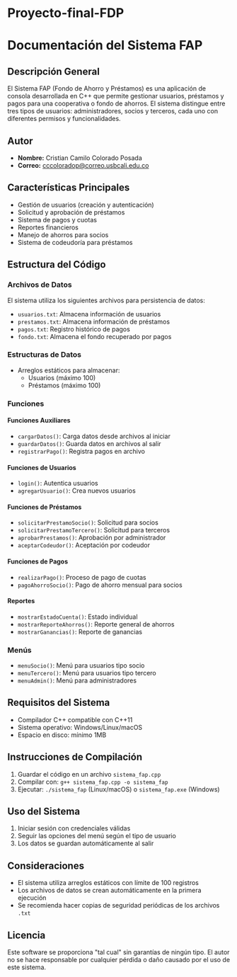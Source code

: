 # Proyecto-final-FDP
# Documentación del Sistema FAP

## Descripción General
El Sistema FAP (Fondo de Ahorro y Préstamos) es una aplicación de consola desarrollada en C++ que permite gestionar usuarios, préstamos y pagos para una cooperativa o fondo de ahorros. El sistema distingue entre tres tipos de usuarios: administradores, socios y terceros, cada uno con diferentes permisos y funcionalidades.

## Autor
- **Nombre:** Cristian Camilo Colorado Posada
- **Correo:** cccoloradop@correo.usbcali.edu.co

## Características Principales
- Gestión de usuarios (creación y autenticación)
- Solicitud y aprobación de préstamos
- Sistema de pagos y cuotas
- Reportes financieros
- Manejo de ahorros para socios
- Sistema de codeudoría para préstamos

## Estructura del Código

### Archivos de Datos
El sistema utiliza los siguientes archivos para persistencia de datos:
- `usuarios.txt`: Almacena información de usuarios
- `prestamos.txt`: Almacena información de préstamos
- `pagos.txt`: Registro histórico de pagos
- `fondo.txt`: Almacena el fondo recuperado por pagos

### Estructuras de Datos
- Arreglos estáticos para almacenar:
  - Usuarios (máximo 100)
  - Préstamos (máximo 100)

### Funciones 

#### Funciones Auxiliares
- `cargarDatos()`: Carga datos desde archivos al iniciar
- `guardarDatos()`: Guarda datos en archivos al salir
- `registrarPago()`: Registra pagos en archivo

#### Funciones de Usuarios
- `login()`: Autentica usuarios
- `agregarUsuario()`: Crea nuevos usuarios

#### Funciones de Préstamos
- `solicitarPrestamoSocio()`: Solicitud para socios
- `solicitarPrestamoTercero()`: Solicitud para terceros
- `aprobarPrestamos()`: Aprobación por administrador
- `aceptarCodeudor()`: Aceptación por codeudor

#### Funciones de Pagos
- `realizarPago()`: Proceso de pago de cuotas
- `pagoAhorroSocio()`: Pago de ahorro mensual para socios

#### Reportes
- `mostrarEstadoCuenta()`: Estado individual
- `mostrarReporteAhorros()`: Reporte general de ahorros
- `mostrarGanancias()`: Reporte de ganancias

### Menús
- `menuSocio()`: Menú para usuarios tipo socio
- `menuTercero()`: Menú para usuarios tipo tercero
- `menuAdmin()`: Menú para administradores

## Requisitos del Sistema
- Compilador C++ compatible con C++11
- Sistema operativo: Windows/Linux/macOS
- Espacio en disco: mínimo 1MB

## Instrucciones de Compilación
1. Guardar el código en un archivo `sistema_fap.cpp`
2. Compilar con: `g++ sistema_fap.cpp -o sistema_fap`
3. Ejecutar: `./sistema_fap` (Linux/macOS) o `sistema_fap.exe` (Windows)

## Uso del Sistema
1. Iniciar sesión con credenciales válidas
2. Seguir las opciones del menú según el tipo de usuario
3. Los datos se guardan automáticamente al salir

## Consideraciones
- El sistema utiliza arreglos estáticos con límite de 100 registros
- Los archivos de datos se crean automáticamente en la primera ejecución
- Se recomienda hacer copias de seguridad periódicas de los archivos `.txt`

## Licencia
Este software se proporciona "tal cual" sin garantías de ningún tipo. El autor no se hace responsable por cualquier pérdida o daño causado por el uso de este sistema.
